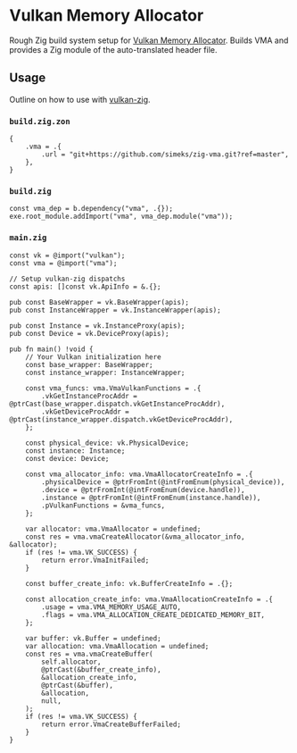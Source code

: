 # Vulkan Memory Allocator

Rough Zig build system setup for [Vulkan Memory Allocator](https://github.com/GPUOpen-LibrariesAndSDKs/VulkanMemoryAllocator). Builds VMA and provides a Zig module of the auto-translated header file.

## Usage

Outline on how to use with [vulkan-zig](https://github.com/Snektron/vulkan-zig).

### `build.zig.zon`

```zig
{
    .vma = .{
        .url = "git+https://github.com/simeks/zig-vma.git?ref=master",
    },
}
```

### `build.zig`

```zig
const vma_dep = b.dependency("vma", .{});
exe.root_module.addImport("vma", vma_dep.module("vma"));
```

### `main.zig`

```zig
const vk = @import("vulkan");
const vma = @import("vma");

// Setup vulkan-zig dispatchs
const apis: []const vk.ApiInfo = &.{};

pub const BaseWrapper = vk.BaseWrapper(apis);
pub const InstanceWrapper = vk.InstanceWrapper(apis);

pub const Instance = vk.InstanceProxy(apis);
pub const Device = vk.DeviceProxy(apis);

pub fn main() !void {
    // Your Vulkan initialization here
    const base_wrapper: BaseWrapper;
    const instance_wrapper: InstanceWrapper;

    const vma_funcs: vma.VmaVulkanFunctions = .{
        .vkGetInstanceProcAddr = @ptrCast(base_wrapper.dispatch.vkGetInstanceProcAddr),
        .vkGetDeviceProcAddr = @ptrCast(instance_wrapper.dispatch.vkGetDeviceProcAddr),
    };

    const physical_device: vk.PhysicalDevice;
    const instance: Instance;
    const device: Device;

    const vma_allocator_info: vma.VmaAllocatorCreateInfo = .{
        .physicalDevice = @ptrFromInt(@intFromEnum(physical_device)),
        .device = @ptrFromInt(@intFromEnum(device.handle)),
        .instance = @ptrFromInt(@intFromEnum(instance.handle)),
        .pVulkanFunctions = &vma_funcs,
    };

    var allocator: vma.VmaAllocator = undefined;
    const res = vma.vmaCreateAllocator(&vma_allocator_info, &allocator);
    if (res != vma.VK_SUCCESS) {
        return error.VmaInitFailed;
    }

    const buffer_create_info: vk.BufferCreateInfo = .{};

    const allocation_create_info: vma.VmaAllocationCreateInfo = .{
        .usage = vma.VMA_MEMORY_USAGE_AUTO,
        .flags = vma.VMA_ALLOCATION_CREATE_DEDICATED_MEMORY_BIT,
    };

    var buffer: vk.Buffer = undefined;
    var allocation: vma.VmaAllocation = undefined;
    const res = vma.vmaCreateBuffer(
        self.allocator,
        @ptrCast(&buffer_create_info),
        &allocation_create_info,
        @ptrCast(&buffer),
        &allocation,
        null,
    );
    if (res != vma.VK_SUCCESS) {
        return error.VmaCreateBufferFailed;
    }
}
```




